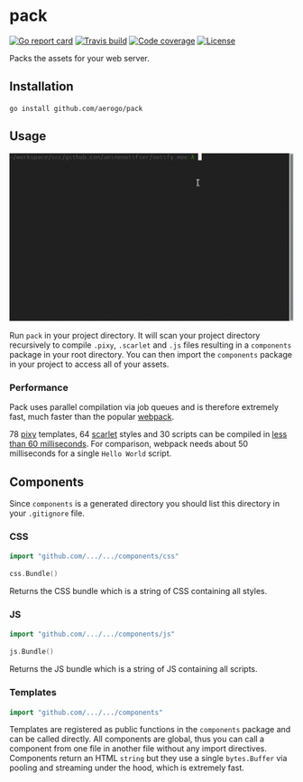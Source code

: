 # pack

[![Go report card][goreportcard-image]][goreportcard-url]
[![Travis build][travis-image]][travis-url]
[![Code coverage][codecov-image]][codecov-url]
[![License][license-image]][license-url]

Packs the assets for your web server.

## Installation

```
go install github.com/aerogo/pack
```

## Usage

![pack usage](docs/usage.gif)

Run `pack` in your project directory. It will scan your project directory recursively to compile `.pixy`, `.scarlet` and `.js` files resulting in a `components` package in your root directory. You can then import the `components` package in your project to access all of your assets.

### Performance

Pack uses parallel compilation via job queues and is therefore extremely fast, much faster than the popular [webpack](https://github.com/webpack/webpack).

78 [pixy](https://github.com/aerogo/pack) templates, 64 [scarlet](https://github.com/aerogo/scarlet) styles and 30 scripts can be compiled in [less than 60 milliseconds](https://gist.github.com/blitzprog/878ec0dfbcb4e2d7759c4119e004b68c). For comparison, webpack needs about 50 milliseconds for a single `Hello World` script.

## Components

Since `components` is a generated directory you should list this directory in your `.gitignore` file.

### CSS

```go
import "github.com/.../.../components/css"
```

```go
css.Bundle()
```

Returns the CSS bundle which is a string of CSS containing all styles.

### JS

```go
import "github.com/.../.../components/js"
```

```go
js.Bundle()
```

Returns the JS bundle which is a string of JS containing all scripts.

### Templates

```go
import "github.com/.../.../components"
```

Templates are registered as public functions in the `components` package and can be called directly. All components are global, thus you can call a component from one file in another file without any import directives. Components return an HTML `string` but they use a single `bytes.Buffer` via pooling and streaming under the hood, which is extremely fast.

[godoc-image]: https://godoc.org/github.com/aerogo/pack?status.svg
[godoc-url]: https://godoc.org/github.com/aerogo/pack
[goreportcard-image]: https://goreportcard.com/badge/github.com/aerogo/pack
[goreportcard-url]: https://goreportcard.com/report/github.com/aerogo/pack
[travis-image]: https://travis-ci.org/aerogo/pack.svg?branch=master
[travis-url]: https://travis-ci.org/aerogo/pack
[codecov-image]: https://codecov.io/gh/aerogo/pack/branch/master/graph/badge.svg
[codecov-url]: https://codecov.io/gh/aerogo/pack
[license-image]: https://img.shields.io/badge/license-MIT-blue.svg
[license-url]: https://github.com/aerogo/pack/blob/master/LICENSE
